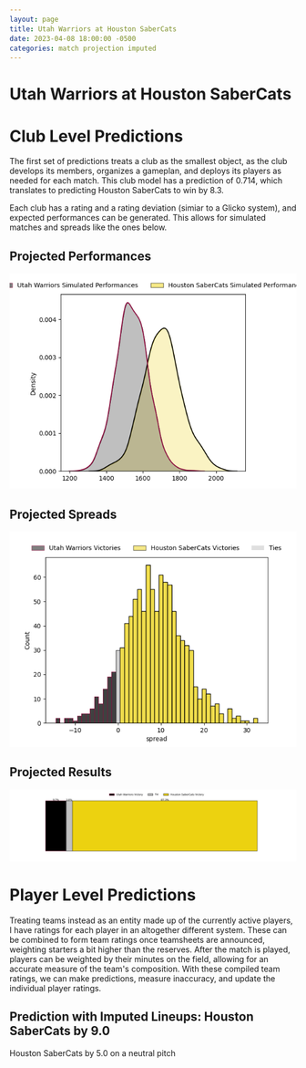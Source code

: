 ```yaml
---  
layout: page  
title: Utah Warriors at Houston SaberCats  
date: 2023-04-08 18:00:00 -0500  
categories: match projection imputed  
---
```

# Utah Warriors at Houston SaberCats

# Club Level Predictions


The first set of predictions treats a club as the smallest object, as the club develops its members, organizes a gameplan, and deploys its players as needed for each match. This club model has a prediction of 0.714, which translates to predicting Houston SaberCats to win by 8.3.

Each club has a rating and a rating deviation (simiar to a Glicko system), and expected performances can be generated. This allows for simulated matches and spreads like the ones below.
## Projected Performances


![Projected Performances](plots/performances_2023-04-08-HoustonSaberCats-UtahWarriors.png)
## Projected Spreads


![Projected Spreads](plots/spreads_2023-04-08-HoustonSaberCats-UtahWarriors.png)
## Projected Results


![Projected Results](plots/resultbar_2023-04-08-HoustonSaberCats-UtahWarriors.png)
# Player Level Predictions


Treating teams instead as an entity made up of the currently active players, I have ratings for each player in an altogether different system. These can be combined to form team ratings once teamsheets are announced, weighting starters a bit higher than the reserves. After the match is played, players can be weighted by their minutes on the field, allowing for an accurate measure of the team's composition. With these compiled team ratings, we can make predictions, measure inaccuracy, and update the individual player ratings.
## Prediction with Imputed Lineups: Houston SaberCats by 9.0


Houston SaberCats by 5.0 on a neutral pitch

